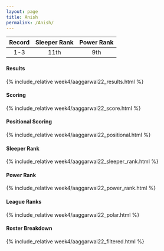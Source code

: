 ```yaml
---
layout: page
title: Anish
permalink: /Anish/
---
```


Record | Sleeper Rank | Power Rank               
:--: | :--: | :--:
1-3 | 11th | 9th   

#### Results
{% include_relative week4/aaggarwal22_results.html %}

#### Scoring
{% include_relative week4/aaggarwal22_score.html %}

#### Positional Scoring
{% include_relative week4/aaggarwal22_positional.html %}

#### Sleeper Rank
{% include_relative week4/aaggarwal22_sleeper_rank.html %}

#### Power Rank
{% include_relative week4/aaggarwal22_power_rank.html %}

#### League Ranks
{% include_relative week4/aaggarwal22_polar.html %}

#### Roster Breakdown
{% include_relative week4/aaggarwal22_filtered.html %}

